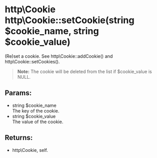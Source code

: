 # http\Cookie http\Cookie::setCookie(string $cookie_name, string $cookie_value)

(Re)set a cookie.
See http\Cookie::addCookie() and http\Cookie::setCookies().

> **Note:** The cookie will be deleted from the list if $cookie_value is NULL.

## Params:

* string $cookie_name  
  The key of the cookie.
* string $cookie_value  
  The value of the cookie.

## Returns:

* http\Cookie, self.
